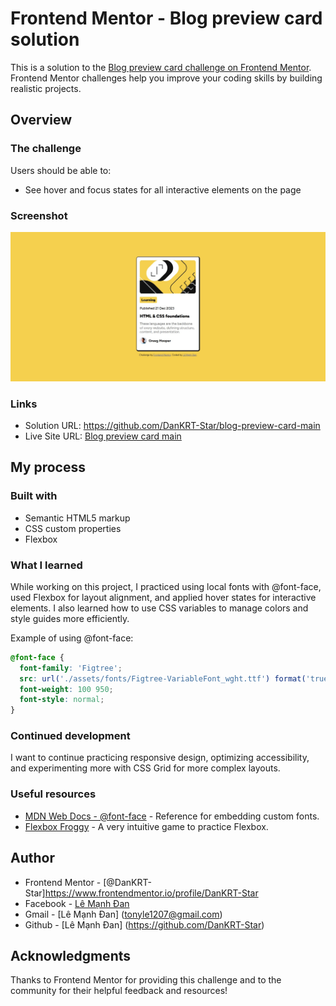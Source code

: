 
# Frontend Mentor - Blog preview card solution

This is a solution to the [Blog preview card challenge on Frontend Mentor](https://www.frontendmentor.io/challenges/blog-preview-card-ckPaj01IcS). Frontend Mentor challenges help you improve your coding skills by building realistic projects.

## Overview

### The challenge

Users should be able to:

- See hover and focus states for all interactive elements on the page

### Screenshot

![Design preview for the Blog preview card coding challenge](./assets/images/Screenshot%202025-07-07%20134214.jpg)

### Links

- Solution URL: https://github.com/DanKRT-Star/blog-preview-card-main
- Live Site URL: [Blog preview card main](https://blog-preview-card-main-taupe-eta.vercel.app/)

## My process

### Built with

- Semantic HTML5 markup
- CSS custom properties
- Flexbox

### What I learned

While working on this project, I practiced using local fonts with @font-face, used Flexbox for layout alignment, and applied hover states for interactive elements. I also learned how to use CSS variables to manage colors and style guides more efficiently.

Example of using @font-face:

```css
@font-face {
  font-family: 'Figtree';
  src: url('./assets/fonts/Figtree-VariableFont_wght.ttf') format('truetype');
  font-weight: 100 950;
  font-style: normal;
}
```

### Continued development

I want to continue practicing responsive design, optimizing accessibility, and experimenting more with CSS Grid for more complex layouts.

### Useful resources

- [MDN Web Docs - @font-face](https://developer.mozilla.org/en-US/docs/Web/CSS/@font-face) - Reference for embedding custom fonts.
- [Flexbox Froggy](https://flexboxfroggy.com/) - A very intuitive game to practice Flexbox.

## Author

- Frontend Mentor - [@DanKRT-Star]https://www.frontendmentor.io/profile/DanKRT-Star
- Facebook - [Lê Mạnh Đan](https://www.facebook.com/le.manh.an.887330)
- Gmail - [Lê Mạnh Đan] (tonyle1207@gmail.com)
- Github - [Lê Mạnh Đan] (https://github.com/DanKRT-Star)

## Acknowledgments

Thanks to Frontend Mentor for providing this challenge and to the community for their helpful feedback and resources!

